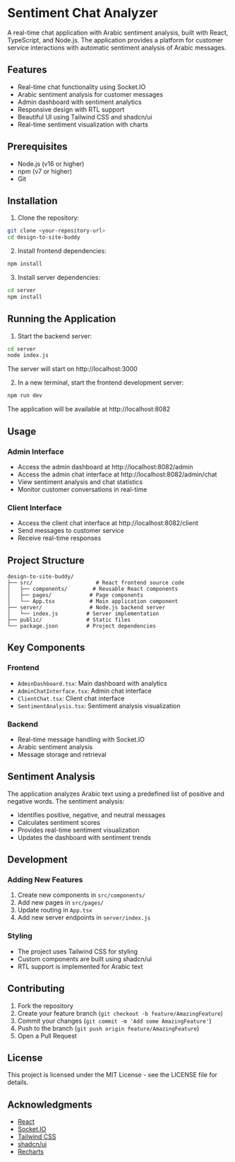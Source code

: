 # Sentiment Chat Analyzer

A real-time chat application with Arabic sentiment analysis, built with React, TypeScript, and Node.js. The application provides a platform for customer service interactions with automatic sentiment analysis of Arabic messages.

## Features

- Real-time chat functionality using Socket.IO
- Arabic sentiment analysis for customer messages
- Admin dashboard with sentiment analytics
- Responsive design with RTL support
- Beautiful UI using Tailwind CSS and shadcn/ui
- Real-time sentiment visualization with charts

## Prerequisites

- Node.js (v16 or higher)
- npm (v7 or higher)
- Git

## Installation

1. Clone the repository:

```bash
git clone <your-repository-url>
cd design-to-site-buddy
```

2. Install frontend dependencies:

```bash
npm install
```

3. Install server dependencies:

```bash
cd server
npm install
```

## Running the Application

1. Start the backend server:

```bash
cd server
node index.js
```

The server will start on http://localhost:3000

2. In a new terminal, start the frontend development server:

```bash
npm run dev
```

The application will be available at http://localhost:8082

## Usage

### Admin Interface

- Access the admin dashboard at http://localhost:8082/admin
- Access the admin chat interface at http://localhost:8082/admin/chat
- View sentiment analysis and chat statistics
- Monitor customer conversations in real-time

### Client Interface

- Access the client chat interface at http://localhost:8082/client
- Send messages to customer service
- Receive real-time responses

## Project Structure

```
design-to-site-buddy/
├── src/                    # React frontend source code
│   ├── components/        # Reusable React components
│   ├── pages/            # Page components
│   └── App.tsx           # Main application component
├── server/               # Node.js backend server
│   └── index.js         # Server implementation
├── public/              # Static files
└── package.json         # Project dependencies
```

## Key Components

### Frontend

- `AdminDashboard.tsx`: Main dashboard with analytics
- `AdminChatInterface.tsx`: Admin chat interface
- `ClientChat.tsx`: Client chat interface
- `SentimentAnalysis.tsx`: Sentiment analysis visualization

### Backend

- Real-time message handling with Socket.IO
- Arabic sentiment analysis
- Message storage and retrieval

## Sentiment Analysis

The application analyzes Arabic text using a predefined list of positive and negative words. The sentiment analysis:

- Identifies positive, negative, and neutral messages
- Calculates sentiment scores
- Provides real-time sentiment visualization
- Updates the dashboard with sentiment trends

## Development

### Adding New Features

1. Create new components in `src/components/`
2. Add new pages in `src/pages/`
3. Update routing in `App.tsx`
4. Add new server endpoints in `server/index.js`

### Styling

- The project uses Tailwind CSS for styling
- Custom components are built using shadcn/ui
- RTL support is implemented for Arabic text

## Contributing

1. Fork the repository
2. Create your feature branch (`git checkout -b feature/AmazingFeature`)
3. Commit your changes (`git commit -m 'Add some AmazingFeature'`)
4. Push to the branch (`git push origin feature/AmazingFeature`)
5. Open a Pull Request

## License

This project is licensed under the MIT License - see the LICENSE file for details.

## Acknowledgments

- [React](https://reactjs.org/)
- [Socket.IO](https://socket.io/)
- [Tailwind CSS](https://tailwindcss.com/)
- [shadcn/ui](https://ui.shadcn.com/)
- [Recharts](https://recharts.org/)
